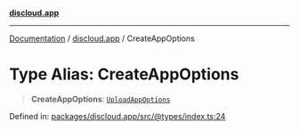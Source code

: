 [**discloud.app**](../README.md)

***

[Documentation](../../packages.md) / [discloud.app](../README.md) / CreateAppOptions

# Type Alias: CreateAppOptions

> **CreateAppOptions**: [`UploadAppOptions`](../interfaces/UploadAppOptions.md)

Defined in: [packages/discloud.app/src/@types/index.ts:24](https://github.com/discloud/discloud.app/blob/1458affc9a022eb2fc5fe37e7b3b002130b2fdad/packages/discloud.app/src/@types/index.ts#L24)
